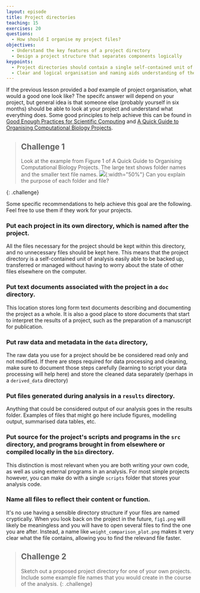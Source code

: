 ```yaml
---
layout: episode
title: Project directories
teaching: 15
exercises: 20
questions:
  - How should I organise my project files?
objectives:
  - Understand the key features of a project directory
  - Design a project structure that separates components logically
keypoints:
  - Project directories should contain a single self-contained unit of work
  - Clear and logical organisation and naming aids understanding of the project
---
```


If the previous lesson provided a *bad* example of project organisation, what would a good one look 
like? The specifc answer will depend on your project, but general idea is that someone else (probably
yourself in six months) should be able to look at your project and understand what everything does.
Some good principles to help achieve this can be found in [Good Enough Practices for Scientific Computing](https://github.com/swcarpentry/good-enough-practices-in-scientific-computing/blob/gh-pages/good-enough-practices-for-scientific-computing.pdf)
and [A Quick Guide to Organising Computational Biology Projects](https://doi.org/10.1371/journal.pcbi.1000424).

> ## Challenge 1
> 
> Look at the example from Figure 1 of A Quick Guide to Organising Computational Biology Projects.
> The large text shows folder names and the smaller text file names.
> ![](https://journals.plos.org/ploscompbiol/article/figure/image?download&size=large&id=info:doi/10.1371/journal.pcbi.1000424.g001){:width="50%"}
> Can you explain the purpose of each folder and file?
>
{: .challenge}


Some specific recommendations to help achieve this goal are the following. Feel free to use them if 
they work for your projects.

### Put each project in its own directory, which is named after the project.

All the files necessary for the project should be kept within this directory, and no unnecessary 
files should be kept here. This means that the project directory is a self-contained unit of analysis
easily able to be backed up, transferred or managed without having to worry about the state of other 
files elsewhere on the computer.

### Put text documents associated with the project in a `doc` directory.

This location stores long form text documents describing and documenting the project as a whole. It 
is also a good place to store documents that start to interpret the results of a project, such as
the preparation of a manuscript for publication.

### Put raw data and metadata in the `data` directory, 

The raw data you use for a project should be be considered read only and not modified. If there are
steps required for data processing and cleaning, make sure to document those steps carefully (learning
to script your data processing will help here) and store the cleaned data separately (perhaps in a 
`derived_data` directory) 

### Put files generated during analysis in a `results` directory.

Anything that could be considered output of our analysis goes in the results folder. Examples of 
files that might go here include figures, modelling output, summarised data tables, etc.

### Put source for the project's scripts and programs in the `src` directory, and programs brought in from elsewhere or compiled locally in the `bin` directory.

This distinction is most relevant when you are both writing your own code, as well as using external
programs in an analysis. For most simple projects however, you can make do with a single `scripts`
folder that stores your analysis code.

### Name all files to reflect their content or function.

It's no use having a sensible directory structure if your files are named cryptically. When you look
back on the project in the future, `fig1.png` will likely be meaningless and you will have to open 
several files to find the one you are after. Instead, a name like `weight_comparison_plot.png` makes
it very clear what the file contains, allowing you to find the relevand file faster.

> ## Challenge 2
> 
> Sketch out a proposed project directory for one of your own projects. Include some example file 
> names that you would create in the course of the analysis.
{: .challenge}